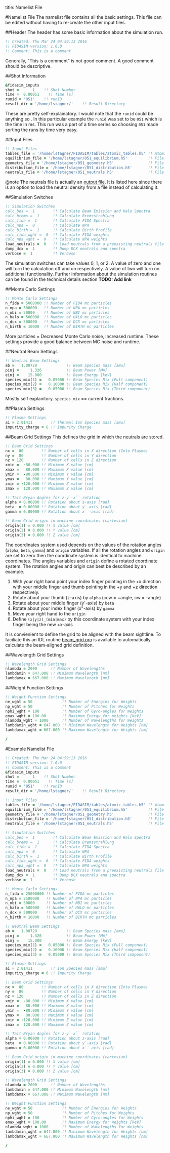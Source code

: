 title: Namelist File

#Namelist File
The namelist file contains all the basic settings. 
This file can be edited without having to re-create the other input files.

##Header
The header has some basic information about the simulation run. 
```fortran
!! Created: Thu Mar 24 04:59:13 2016
!! FIDASIM version: 1.0.0
!! Comment: This is a comment
```
Generally, "This is a comment" is not good comment.
A good comment should be descriptive.

##Shot Information
```fortran
&fidasim_inputs
shot =      1    !! Shot Number
time =  0.00051    !! Time [s]
runid = '051'    !! runID
result_dir = '/home/lstagner/'    !! Result Directory
```
These are pretty self-explainatory. I would note that the `runid` could be anything so .
In this particular example the `runid` was set to be `051` which is the time in ms.
This run was a part of a time series so choosing `051` made sorting the runs by time very easy.

##Input Files
```fortran
!! Input Files
tables_file = '/home/lstagner/FIDASIM/tables/atomic_tables.h5' !! Atomic Tables File
equilibrium_file = '/home/lstagner/051_equilibrium.h5'         !! File containing plasma parameters and fields
geometry_file = '/home/lstagner/051_geometry.h5'               !! File containing NBI and diagnostic geometry
distribution_file = '/home/lstagner/051_distribution.h5'       !! File containing fast-ion distribution
neutrals_file = '/home/lstagner/051_neutrals.h5'               !! File containing the neutral density
```
@note 
The neutrals file is actually an [output file](../02_output_files/index.html).
It is listed here since there is an option to load the neutral density from a file instead of calculating it. 

##Simulation Switches
```fortran
!! Simulation Switches
calc_bes =  1        !! Calculate Beam Emission and Halo Spectra
calc_brems =  1      !! Calculate Bremsstrahlung
calc_fida =  1       !! Calculate FIDA Spectra
calc_npa =  0        !! Calculate NPA
calc_birth =  1      !! Calculate Birth Profile
calc_fida_wght =  0  !! Calculate FIDA weights
calc_npa_wght =  0   !! Calculate NPA weights
load_neutrals =  0   !! Load neutrals from a preexisting neutrals file
dump_dcx =  1        !! Dump DCX neutrals and spectra
verbose =  1         !! Verbose
```
The simulation switches can take values 0, 1, or 2. A value of zero and one will turn the calculation off and on respectively. 
A value of two will turn on additional functionality. Further information about the simulation routines can be found in the technical details section **TODO: Add link**

##Monte Carlo Settings
```fortran
!! Monte Carlo Settings
n_fida = 5000000 !! Number of FIDA mc particles
n_npa = 500000   !! Number of NPA mc particles
n_nbi = 50000    !! Number of NBI mc particles
n_halo = 500000  !! Number of HALO mc particles
n_dcx = 500000   !! Number of DCX mc particles
n_birth = 10000  !! Number of BIRTH mc particles
```
More particles = Decreased Monte Carlo noise, Increased runtime. These settings provide a good balance between MC noise and runtime.

##Neutral Beam Settings
```fortran
!! Neutral Beam Settings
ab =   1.00728             !! Beam Species mass [amu]
pinj =     1.326           !! Beam Power [MW]
einj =    15.000           !! Beam Energy [keV]
species_mix(1) =   0.85000 !! Beam Species Mix (Full component)
species_mix(2) =   0.10000 !! Beam Species Mix (Half component)
species_mix(3) =   0.05000 !! Beam Species Mix (Third component)
```
Mostly self explanitory. `species_mix` == current fractions.

##Plasma Settings
```fortran
!! Plasma Settings
ai = 2.01411        !! Thermal Ion Species mass [amu]
impurity_charge = 6 !! Impurity Charge
```

##Beam Grid Settings
This defines the grid in which the neutrals are stored. 
```fortran
!! Beam Grid Settings
nx =  80        !! Number of cells in X direction (Into Plasma)
ny =  80        !! Number of cells in Y direction
nz = 120        !! Number of cells in Z direction
xmin =  -80.000 !! Minimum X value [cm]
xmax =   80.000 !! Maximum X value [cm]
ymin =  -80.000 !! Minimum Y value [cm]
ymax =   80.000 !! Maximum Y value [cm]
zmin = -120.000 !! Minimum Z value [cm]
zmax =  120.000 !! Maximum Z value [cm]

!! Tait-Bryan Angles for z-y`-x`` rotation
alpha = 0.00000 !! Rotation about z-axis [rad]
beta  = 0.00000 !! Rotation about y`-axis [rad]
gamma = 0.00000 !! Rotation about x``-axis [rad]

!! Beam Grid origin in machine coordinates (cartesian)
origin(1) = 0.000 !! X value [cm]
origin(2) = 0.000 !! Y value [cm]
origin(3) = 0.000 !! Z value [cm]
```
The coordinates system used depends on the values of the rotation angles (`alpha`, `beta`, `gamma`) and `origin` variables.
If all the rotation angles and `origin` are set to zero then the coordinate system is identical to machine coordinates. 
The angles variables and `origin` define a rotated coordinate system. 
The rotation angles and origin can best be described by an example. 

1. With your right hand point your index finger pointing in the +x direction with your middle finger and thumb pointing in the +y and +z direction respectively.
2. Rotate about your thumb (z-axis) by `alpha` (ccw = +angle, cw = -angle)
3. Rotate about your middle finger (y'-axis) by `beta`
4. Rotate about your index finger (x"-axis) by `gamma`
5. Move your right hand to the `origin`
6. Define `(x|y|z)_(min|max)` by this coordinate system with your index finger being the new +x-axis

It is convienient to define the grid to be aligned with the beam sightline. To faciliate this an IDL routine [beam_grid.pro](|url|/sourcefile/beam_grid.pro.html) is available to automatically calculate the beam-aligned grid definition.

##Wavelength Grid Settings
```fortran
!! Wavelength Grid Settings
nlambda = 2000      !! Number of Wavelengths
lambdamin = 647.000 !! Minimum Wavelength [nm]
lambdamax = 667.000 !! Maximum Wavelength [nm]
```

##Weight Function Settings
```fortran
!! Weight Function Settings
ne_wght = 50             !! Number of Energies for Weights
np_wght = 50             !! Number of Pitches for Weights
nphi_wght = 100          !! Number of Gyro-angles for Weights
emax_wght = 100.00       !! Maximum Energy for Weights [keV]
nlambda_wght = 1000      !! Number of Wavelengths for Weights 
lambdamin_wght = 647.000 !! Minimum Wavelength for Weights [nm]
lambdamax_wght = 667.000 !! Maximum Wavelength for Weights [nm]

/
```

#Example Namelist File
```fortran
!! Created: Thu Mar 24 04:59:13 2016
!! FIDASIM version: 1.0.0
!! Comment: This is a comment
&fidasim_inputs
shot =      1    !! Shot Number
time =  0.00051    !! Time [s]
runid = '051'    !! runID
result_dir = '/home/lstagner/'    !! Result Directory

!! Input Files
tables_file = '/home/lstagner/FIDASIM/tables/atomic_tables.h5' !! Atomic Tables File
equilibrium_file = '/home/lstagner/051_equilibrium.h5'         !! File containing plasma parameters and fields
geometry_file = '/home/lstagner/051_geometry.h5'               !! File containing NBI and diagnostic geometry
distribution_file = '/home/lstagner/051_distribution.h5'       !! File containing fast-ion distribution
neutrals_file = '/home/lstagner/051_neutrals.h5'               !! File containing the neutral density

!! Simulation Switches
calc_bes =  1        !! Calculate Beam Emission and Halo Spectra
calc_brems =  1      !! Calculate Bremsstrahlung
calc_fida =  1       !! Calculate FIDA Spectra
calc_npa =  0        !! Calculate NPA
calc_birth =  1      !! Calculate Birth Profile
calc_fida_wght =  0  !! Calculate FIDA weights
calc_npa_wght =  0   !! Calculate NPA weights
load_neutrals =  0   !! Load neutrals from a preexisting neutrals file
dump_dcx =  1        !! Dump DCX neutrals and spectra
verbose =  1         !! Verbose

!! Monte Carlo Settings
n_fida = 25000000 !! Number of FIDA mc particles
n_npa = 2500000   !! Number of NPA mc particles
n_nbi = 50000     !! Number of NBI mc particles
n_halo = 500000   !! Number of HALO mc particles
n_dcx = 500000    !! Number of DCX mc particles
n_birth = 10000   !! Number of BIRTH mc particles

!! Neutral Beam Settings
ab =   1.00728             !! Beam Species mass [amu]
pinj =     1.326           !! Beam Power [MW]
einj =    15.000           !! Beam Energy [keV]
species_mix(1) =   0.85000 !! Beam Species Mix (Full component)
species_mix(2) =   0.10000 !! Beam Species Mix (Half component)
species_mix(3) =   0.05000 !! Beam Species Mix (Third component)

!! Plasma Settings
ai = 2.01411        !! Ion Species mass [amu]
impurity_charge = 6 !! Impurity Charge

!! Beam Grid Settings
nx =  80        !! Number of cells in X direction (Into Plasma)
ny =  80        !! Number of cells in Y direction
nz = 120        !! Number of cells in Z direction
xmin =  -80.000 !! Minimum X value [cm]
xmax =   80.000 !! Maximum X value [cm]
ymin =  -80.000 !! Minimum Y value [cm]
ymax =   80.000 !! Maximum Y value [cm]
zmin = -120.000 !! Minimum Z value [cm]
zmax =  120.000 !! Maximum Z value [cm]

!! Tait-Bryan Angles for z-y`-x`` rotation
alpha = 0.00000 !! Rotation about z-axis [rad]
beta  = 0.00000 !! Rotation about y`-axis [rad]
gamma = 0.00000 !! Rotation about x``-axis [rad]

!! Beam Grid origin in machine coordinates (cartesian)
origin(1) = 0.000 !! X value [cm]
origin(2) = 0.000 !! Y value [cm]
origin(3) = 0.000 !! Z value [cm]

!! Wavelength Grid Settings
nlambda = 2000      !! Number of Wavelengths
lambdamin = 647.000 !! Minimum Wavelength [nm]
lambdamax = 667.000 !! Maximum Wavelength [nm]

!! Weight Function Settings
ne_wght = 50             !! Number of Energies for Weights
np_wght = 50             !! Number of Pitches for Weights
nphi_wght = 100          !! Number of Gyro-angles for Weights
emax_wght = 100.00       !! Maximum Energy for Weights [keV]
nlambda_wght = 1000      !! Number of Wavelengths for Weights 
lambdamin_wght = 647.000 !! Minimum Wavelength for Weights [nm]
lambdamax_wght = 667.000 !! Maximum Wavelength for Weights [nm]

/
```
